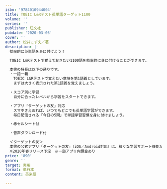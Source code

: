 ```yaml
---
isbn: '9784010944004'
title: TOEIC L&Rテスト英単語ターゲット1100
volume: ''
series: ''
publisher: 旺文社
pubdate: '2020-03-05'
cover: ''
author: 松井こずえ／著
description: |-
  効率的に英単語を身に付けよう！

  TOEIC L&Rテストで覚えておきたい1100語を効率的に身に付けることができます。

  本書の特長は以下の通りです。
  ・一語一義
  　TOEIC L&Rテストで覚えたい意味を第1語義としています。
  　まずは大きく表示された第1語義を覚えましょう。

  ・スコア別に学習
  　自分に合ったレベルから学習をスタートできます。

  ・アプリ「ターゲットの友」対応
  　スマホさえあれば、いつでもどこでも英単語学習ができます。
  　毎日配信される「今日の5問」で単語学習習慣を身に付けましょう。

  ・赤セルシート付

  ・音声ダウンロード付

  ＜ターゲットの友＞
  本書の公式アプリ「ターゲットの友」（iOS／Android対応）は、様々な学習サポート機能があり、書籍とアプリを連動させて学習効果を高めます。
  ※2020年春リリース予定　※一部アプリ内課金あり
price: '890'
genre: ''
target: 実用
format: 単行本
content: 英米語

---
```

